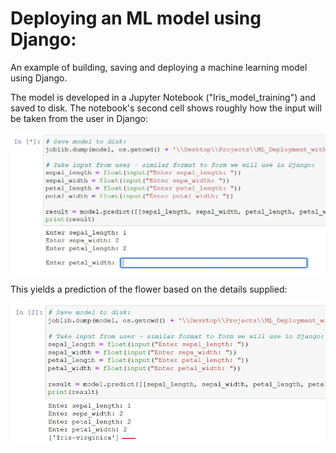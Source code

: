 # Deploying an ML model using Django:

An example of building, saving and deploying a machine learning model using Django. 

The model is developed in a Jupyter Notebook ("Iris_model_training") and saved to disk. The notebook's second cell shows roughly how the input will be taken from the user in Django:

![Notebook prompt](https://raw.githubusercontent.com/RobinsonLuzo/ML_Deployment_with_Django/main/img/notebook_prompt.JPG "Notebook Prompt for user input")

This yields a prediction of the flower based on the details supplied:

![Notebook prediction](https://raw.githubusercontent.com/RobinsonLuzo/ML_Deployment_with_Django/main/img/notebook_prediction.JPG "Notebook Prediction for user input")